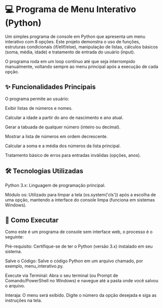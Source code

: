 # 💻 Programa de Menu Interativo (Python)
Um simples programa de console em Python que apresenta um menu interativo com 8 opções. Este projeto demonstra o uso de funções, estruturas condicionais (if/elif/else), manipulação de listas, cálculos básicos (soma, média, idade) e tratamento de entrada do usuário (input).

O programa roda em um loop contínuo até que seja interrompido manualmente, voltando sempre ao menu principal após a execução de cada opção.

## ✨ Funcionalidades Principais
O programa permite ao usuário:

Exibir listas de números e nomes.

Calcular a idade a partir do ano de nascimento e ano atual.

Gerar a tabuada de qualquer número (inteiro ou decimal).

Mostrar a lista de números em ordem decrescente.

Calcular a soma e a média dos números da lista principal.

Tratamento básico de erros para entradas inválidas (opções, anos).

## 🛠️ Tecnologias Utilizadas
Python 3.x: Linguagem de programação principal.

Módulo os: Utilizado para limpar a tela (os.system('cls')) após a escolha de uma opção, mantendo a interface do console limpa (funciona em sistemas Windows).

## 🚀 Como Executar
Como este é um programa de console sem interface web, o processo é o seguinte:

Pré-requisito: Certifique-se de ter o Python (versão 3.x) instalado em seu sistema.

Salve o Código: Salve o código Python em um arquivo chamado, por exemplo, menu_interativo.py.

Execute via Terminal: Abra o seu terminal (ou Prompt de Comando/PowerShell no Windows) e navegue até a pasta onde você salvou o arquivo.

Interaja: O menu será exibido. Digite o número da opção desejada e siga as instruções na tela.
